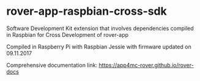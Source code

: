 # rover-app-raspbian-cross-sdk
Software Development Kit extension that involves dependencies compiled in Raspbian for Cross Development of rover-app

Compiled in Raspberry Pi with Raspbian Jessie with firmware updated on 09.11.2017

Comprehensive documentation link: https://app4mc-rover.github.io/rover-docs
